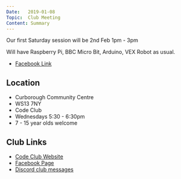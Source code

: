 ```yaml
---
Date:   2019-01-08
Topic:  Club Meeting
Content: Summary
---
```

Our first Saturday session will be 2nd Feb 1pm - 3pm

Will have Raspberry Pi, BBC Micro Bit, Arduino, VEX Robot as usual.



* [Facebook Link](https://www.facebook.com/1481985248595237/posts/1862608717199553/)

## Location

* Curborough Community Centre
* WS13 7NY
* Code Club
* Wednesdays 5:30 - 6:30pm
* 7 - 15 year olds welcome

## Club Links

* [Code Club Website](https://lichfield-code-club.github.io/)
* [Facebook Page](https://www.facebook.com/LichfieldCoders)
* [Discord club messages](https://discord.gg/szz6xGK)
